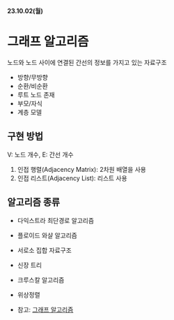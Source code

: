 **23.10.02(월)**
# 그래프 알고리즘
노드와 노드 사이에 연결된 간선의 정보를 가지고 있는 자료구조
- 방향/무방향
- 순환/비순환
- 루트 노드 존재
- 부모/자식
- 계층 모델

## 구현 방법
V: 노드 개수, E: 간선 개수<br>
1. 인접 행렬(Adjacency Matrix): 2차원 배열을 사용
2. 인접 리스트(Adjacency List): 리스트 사용

## 알고리즘 종류
- 다익스트라 최단경로 알고리즘
- 플로이드 와샬 알고리즘
- 서로소 집합 자료구조
- 신장 트리
- 크루스칼 알고리즘
- 위상정렬

- 참고: [그래프 알고리즘](https://velog.io/@reyang/%EA%B7%B8%EB%9E%98%ED%94%84-%EA%B7%B8%EB%9E%98%ED%94%84-%EC%95%8C%EA%B3%A0%EB%A6%AC%EC%A6%98%EC%9D%B4%EB%9E%80)